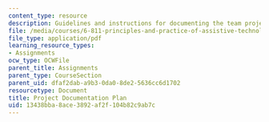 ```yaml
---
content_type: resource
description: Guidelines and instructions for documenting the team project of the course.
file: /media/courses/6-811-principles-and-practice-of-assistive-technology-fall-2014/13438bba8ace3892af2f104b82c9ab7c_MIT6_811F14_ProjectDocum.pdf
file_type: application/pdf
learning_resource_types:
- Assignments
ocw_type: OCWFile
parent_title: Assignments
parent_type: CourseSection
parent_uid: dfaf2dab-a9b3-0da0-8de2-5636cc6d1702
resourcetype: Document
title: Project Documentation Plan
uid: 13438bba-8ace-3892-af2f-104b82c9ab7c
---
```

